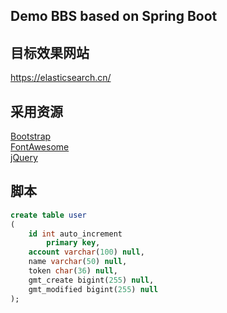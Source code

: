 ## Demo BBS based on Spring Boot

## 目标效果网站
https://elasticsearch.cn/

## 采用资源
[Bootstrap](https://getbootstrap.com/)  
[FontAwesome](https://fontawesome.com/)  
[jQuery](https://jquery.com/)

## 脚本
```sql
create table user
(
	id int auto_increment
		primary key,
	account varchar(100) null,
	name varchar(50) null,
	token char(36) null,
	gmt_create bigint(255) null,
	gmt_modified bigint(255) null
);
```